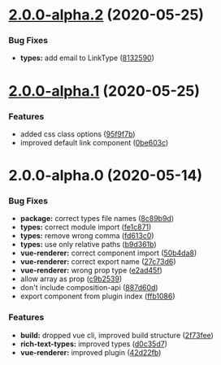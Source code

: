 # [2.0.0-alpha.2](https://github.com/MarvinRudolph/storyblok-rich-text-renderer/compare/v2.0.0-alpha.1...v2.0.0-alpha.2) (2020-05-25)


### Bug Fixes

* **types:** add email to LinkType ([8132590](https://github.com/MarvinRudolph/storyblok-rich-text-renderer/commit/813259069aabcea5ba004fea2d5428bd940cd9c9))



# [2.0.0-alpha.1](https://github.com/MarvinRudolph/storyblok-rich-text-renderer/compare/v2.0.0-alpha.0...v2.0.0-alpha.1) (2020-05-25)


### Features

* added css class options ([95f9f7b](https://github.com/MarvinRudolph/storyblok-rich-text-renderer/commit/95f9f7b7d520e7524ea4fba77216aa89fb682b9b))
* improved default link component ([0be603c](https://github.com/MarvinRudolph/storyblok-rich-text-renderer/commit/0be603cebc334e34a3f5e0b124d7e321a7425f2c))



# 2.0.0-alpha.0 (2020-05-14)


### Bug Fixes

* **package:** correct types file names ([8c89b9d](https://github.com/MarvinRudolph/storyblok-rich-text-renderer/commit/8c89b9dde1e87e37bc6c6c672fa96636cbffee37))
* **types:** correct module import ([fe1c871](https://github.com/MarvinRudolph/storyblok-rich-text-renderer/commit/fe1c8717fa947c975e1e5c1da0f9924a770cc133))
* **types:** remove wrong  comma ([fd613c0](https://github.com/MarvinRudolph/storyblok-rich-text-renderer/commit/fd613c006ebadf38116329866c10e385c70a57e8))
* **types:** use only relative paths ([b9d361b](https://github.com/MarvinRudolph/storyblok-rich-text-renderer/commit/b9d361bfc3e4b0b52ca4d9a36d38cdf635cb40b2))
* **vue-renderer:** correct component import ([50b4da8](https://github.com/MarvinRudolph/storyblok-rich-text-renderer/commit/50b4da87826d7855165d51a15b2b134191712a90))
* **vue-renderer:** correct export name ([27c73d6](https://github.com/MarvinRudolph/storyblok-rich-text-renderer/commit/27c73d68faec43d3c614975c581dc5a370b86ec7))
* **vue-renderer:** wrong prop type ([e2ad45f](https://github.com/MarvinRudolph/storyblok-rich-text-renderer/commit/e2ad45fcd1febfd526d5b953d0b1d5180b200442))
* allow array as prop ([c9b2539](https://github.com/MarvinRudolph/storyblok-rich-text-renderer/commit/c9b2539f35e3805c009f2ac1de2736f21cb45b69))
* don't include composition-api ([887d60d](https://github.com/MarvinRudolph/storyblok-rich-text-renderer/commit/887d60dd77189b16a8949e95bd63b4f5f3161698))
* export component from plugin index ([ffb1086](https://github.com/MarvinRudolph/storyblok-rich-text-renderer/commit/ffb1086b667753dad3d758c9c5acbf97e2cdd20d))


### Features

* **build:** dropped vue cli, improved build structure ([2f73fee](https://github.com/MarvinRudolph/storyblok-rich-text-renderer/commit/2f73feed6dc39d6dc0bc86dbad23409d7f2bddd3))
* **rich-text-types:** improved types ([d0c35d7](https://github.com/MarvinRudolph/storyblok-rich-text-renderer/commit/d0c35d7d78992c4b7456c8faaa7d43f54df974e8))
* **vue-renderer:** improved plugin ([42d22fb](https://github.com/MarvinRudolph/storyblok-rich-text-renderer/commit/42d22fb9a383468150519f23cfe3e7d853edf6d7))



